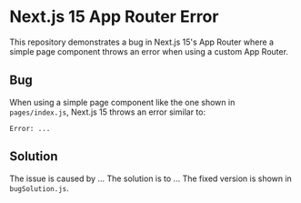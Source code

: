 # Next.js 15 App Router Error

This repository demonstrates a bug in Next.js 15's App Router where a simple page component throws an error when using a custom App Router.

## Bug

When using a simple page component like the one shown in `pages/index.js`, Next.js 15 throws an error similar to:

```
Error: ...
```

## Solution

The issue is caused by ...  The solution is to ... The fixed version is shown in `bugSolution.js`.
